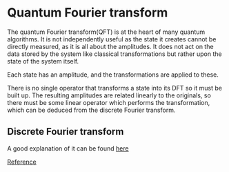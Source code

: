 # Quantum Fourier transform
The quantum Fourier transform(QFT) is at the heart of many quantum algorithms. It is not independently useful as the state it creates cannot be directly measured, as it is all about the amplitudes. It does not act on the data stored by the system like classical transformations but rather upon the state of the system itself.

Each state has an amplitude, and the transformations are applied to these.

There is no single operator that transforms a state into its DFT so it must be built up. The resulting amplitudes are related linearly to the originals, so there must be some linear operator which performs the transformation, which can be deduced from the discrete Fourier transform.

## Discrete Fourier transform
A good explanation of it can be found [here](http://www.math.mcgill.ca/darmon/courses/12-13/nt/projects/Fangxi-Lin.pdf)


[Reference](http://www-bcf.usc.edu/~tbrun/Course/lecture13.pdf)
